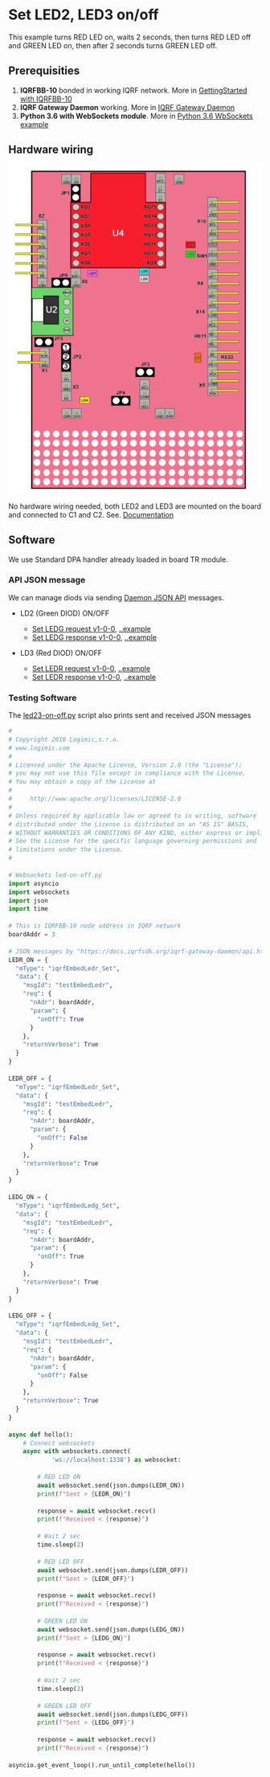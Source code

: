 # Set LED2, LED3 on/off

This example turns RED LED on, waits 2 seconds, then turns RED LED off and GREEN LED on, then after 2 seconds turns GREEN LED off.

## Prerequisities

1. **IQRFBB-10** bonded in working IQRF network. More in [GettingStarted with IQRFBB-10](https://github.com/logimic/iqrfboard/wiki)
2. **IQRF Gateway Daemon** working. More in [IQRF Gateway Daemon](https://github.com/logimic/iqrfboard/wiki/Get-IQRF-with-your-software#iqrf-gateway-daemon)
3. **Python 3.6 with WebSockets module**. More in [Python 3.6 WbSockets example](https://github.com/logimic/iqrfboard/wiki/Get-IQRF-with-your-software#python-36-websocket-example)

## Hardware wiring

![](../../files/datasheet/layout.png)

No hardware wiring needed, both LED2 and LED3 are mounted on the board and connected to C1 and C2. See. [Documentation](https://github.com/logimic/iqrfboard/wiki/Getting-Started-with-IQRFBB-10#iqrfbb-10-documentation)

## Software

We use Standard DPA handler already loaded in board TR module.

### API JSON message

We can manage diods via sending [Daemon JSON API](https://docs.iqrfsdk.org/iqrf-gateway-daemon/) messages.

* LD2 (Green DIOD) ON/OFF
  * [Set LEDG request v1-0-0](https://apidocs.iqrf.org/iqrf-gateway-daemon/json/#iqrf/iqrfEmbedLedg_Set-request-1-0-0.json), [..example](https://apidocs.iqrf.org/iqrf-gateway-daemon/json/iqrf/examples/iqrfEmbedLedg_Set-request-1-0-0-example.json)
  * [Set LEDG response v1-0-0](https://apidocs.iqrf.org/iqrf-gateway-daemon/json/#iqrf/iqrfEmbedLedr_Set-response-1-0-0.json), [..example](https://apidocs.iqrf.org/iqrf-gateway-daemon/json/iqrf/examples/iqrfEmbedLedr_Set-response-1-0-0-example.json)

* LD3 (Red DIOD) ON/OFF
  * [Set LEDR request v1-0-0](https://apidocs.iqrf.org/iqrf-gateway-daemon/json/#iqrf/iqrfEmbedLedr_Set-request-1-0-0.json), [..example](https://apidocs.iqrf.org/iqrf-gateway-daemon/json/iqrf/examples/iqrfEmbedLedr_Set-request-1-0-0-example.json)
  * [Set LEDR response v1-0-0](https://apidocs.iqrf.org/iqrf-gateway-daemon/json/#iqrf/iqrfEmbedLedr_Set-response-1-0-0.json), [..example](https://apidocs.iqrf.org/iqrf-gateway-daemon/json/iqrf/examples/iqrfEmbedLedr_Set-response-1-0-0-example.json)

### Testing Software

The [led23-on-off.py](led23-on-off.py) script also prints sent and received JSON messages

```py
#
# Copyright 2018 Logimic,s.r.o.
# www.logimic.com
#
# Licensed under the Apache License, Version 2.0 (the "License");
# you may not use this file except in compliance with the License.
# You may obtain a copy of the License at
#
#     http://www.apache.org/licenses/LICENSE-2.0
#
# Unless required by applicable law or agreed to in writing, software
# distributed under the License is distributed on an "AS IS" BASIS,
# WITHOUT WARRANTIES OR CONDITIONS OF ANY KIND, either express or implied.
# See the License for the specific language governing permissions and
# limitations under the License.
#

# Websockets led-on-off.py
import asyncio
import websockets
import json
import time

# This is IQRFBB-10 node address in IQRF network
boardAddr = 3

# JSON messages by "https://docs.iqrfsdk.org/iqrf-gateway-daemon/api.html"
LEDR_ON = {
  "mType": "iqrfEmbedLedr_Set",
  "data": {
    "msgId": "testEmbedLedr",
    "req": {
      "nAdr": boardAddr,
      "param": {
        "onOff": True
      }
    },
    "returnVerbose": True
  }
}

LEDR_OFF = {
  "mType": "iqrfEmbedLedr_Set",
  "data": {
    "msgId": "testEmbedLedr",
    "req": {
      "nAdr": boardAddr,
      "param": {
        "onOff": False
      }
    },
    "returnVerbose": True
  }
}

LEDG_ON = {
  "mType": "iqrfEmbedLedg_Set",
  "data": {
    "msgId": "testEmbedLedr",
    "req": {
      "nAdr": boardAddr,
      "param": {
        "onOff": True
      }
    },
    "returnVerbose": True
  }
}

LEDG_OFF = {
  "mType": "iqrfEmbedLedg_Set",
  "data": {
    "msgId": "testEmbedLedr",
    "req": {
      "nAdr": boardAddr,
      "param": {
        "onOff": False
      }
    },
    "returnVerbose": True
  }
}

async def hello():
    # Connect websockets
    async with websockets.connect(
            'ws://localhost:1338') as websocket:

        # RED LED ON
        await websocket.send(json.dumps(LEDR_ON))
        print(f"Sent > {LEDR_ON}")

        response = await websocket.recv()
        print(f"Received < {response}")

        # Wait 2 sec
        time.sleep(2)

        # RED LED OFF
        await websocket.send(json.dumps(LEDR_OFF))
        print(f"Sent > {LEDR_OFF}")

        response = await websocket.recv()
        print(f"Received < {response}")        

        # GREEN LED ON
        await websocket.send(json.dumps(LEDG_ON))
        print(f"Sent > {LEDG_ON}")

        response = await websocket.recv()
        print(f"Received < {response}")        

        # Wait 2 sec
        time.sleep(2)

        # GREEN LED OFF
        await websocket.send(json.dumps(LEDG_OFF))
        print(f"Sent > {LEDG_OFF}")

        response = await websocket.recv()
        print(f"Received < {response}")            

asyncio.get_event_loop().run_until_complete(hello())
```
